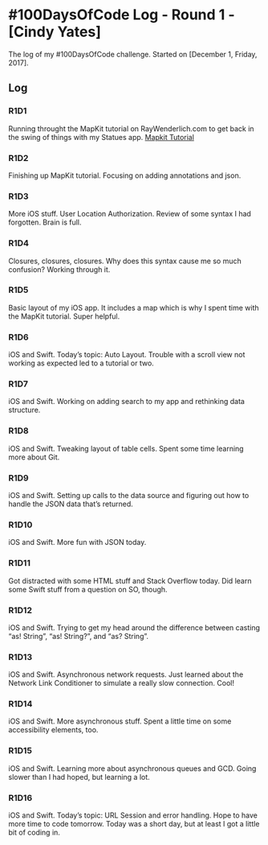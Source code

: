 # #100DaysOfCode Log - Round 1 - [Cindy Yates]

The log of my #100DaysOfCode challenge. Started on [December 1, Friday, 2017].

## Log

### R1D1 
Running throught the MapKit tutorial on RayWenderlich.com to get back in the swing of things with my Statues app. <a href="https://www.raywenderlich.com/160517/mapkit-tutorial-getting-started">Mapkit Tutorial</a>

### R1D2
Finishing up MapKit tutorial. Focusing on adding annotations and json.

### R1D3
More iOS stuff. User Location Authorization. Review of some syntax I had forgotten. Brain is full.

### R1D4
Closures, closures, closures. Why does this syntax cause me so much confusion? Working through it.

### R1D5
Basic layout of my iOS app. It includes a map which is why I spent time with the MapKit tutorial. Super helpful.

### R1D6
iOS and Swift. Today’s topic: Auto Layout. Trouble with a scroll view not working as expected led to a tutorial or two.

### R1D7
iOS and Swift. Working on adding search to my app and rethinking data structure.

### R1D8
iOS and Swift. Tweaking layout of table cells. Spent some time learning more about Git.

### R1D9
iOS and Swift. Setting up calls to the data source and figuring out how to handle the JSON data that’s returned.

### R1D10
iOS and Swift. More fun with JSON today.

### R1D11
Got distracted with some HTML stuff and Stack Overflow today. Did learn some Swift stuff from a question on SO, though.

### R1D12
iOS and Swift. Trying to get my head around the difference between casting “as! String”, “as! String?”, and “as? String”.

### R1D13
iOS and Swift. Asynchronous network requests. Just learned about the Network Link Conditioner to simulate a really slow connection. Cool!

### R1D14
iOS and Swift. More asynchronous stuff. Spent a little time on some accessibility elements, too.

### R1D15
iOS and Swift. Learning more about asynchronous queues and GCD. Going slower than I had hoped, but learning a lot.

### R1D16
iOS and Swift. Today’s topic: URL Session and error handling. Hope to have more time to code tomorrow. Today was a short day, but at least I got a little bit of coding in.
